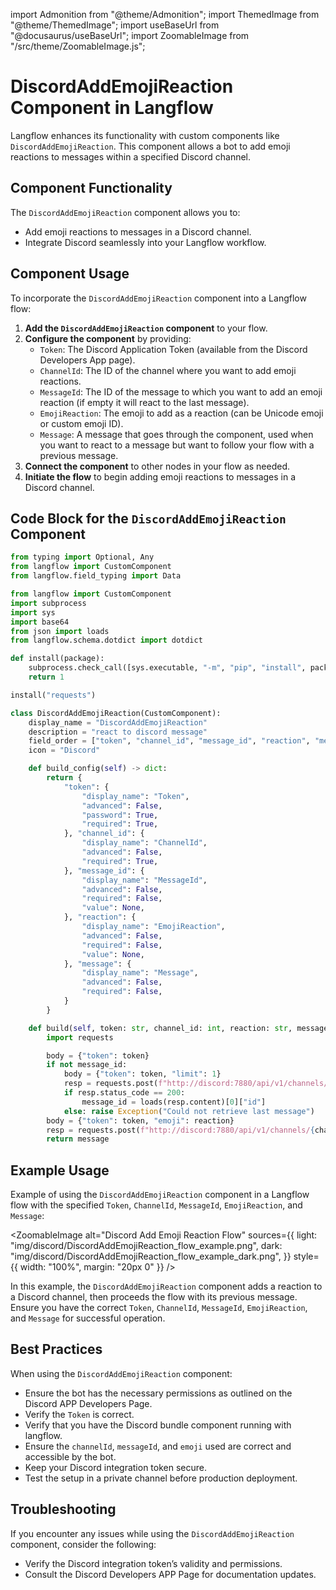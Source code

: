 import Admonition from "@theme/Admonition";
import ThemedImage from "@theme/ThemedImage";
import useBaseUrl from "@docusaurus/useBaseUrl";
import ZoomableImage from "/src/theme/ZoomableImage.js";

# DiscordAddEmojiReaction Component in Langflow

Langflow enhances its functionality with custom components like `DiscordAddEmojiReaction`. This component allows a bot to add emoji reactions to messages within a specified Discord channel.

## Component Functionality

<Admonition type="tip" title="Component Functionality">

The `DiscordAddEmojiReaction` component allows you to:

- Add emoji reactions to messages in a Discord channel.
- Integrate Discord seamlessly into your Langflow workflow.

</Admonition>

## Component Usage

To incorporate the `DiscordAddEmojiReaction` component into a Langflow flow:

1. **Add the `DiscordAddEmojiReaction` component** to your flow.
2. **Configure the component** by providing:
   - `Token`: The Discord Application Token (available from the Discord Developers App page).
   - `ChannelId`: The ID of the channel where you want to add emoji reactions.
   - `MessageId`: The ID of the message to which you want to add an emoji reaction (if empty it will react to the last message).
   - `EmojiReaction`: The emoji to add as a reaction (can be Unicode emoji or custom emoji ID).
   - `Message`: A message that goes through the component, used when you want to react to a message but want to follow your flow with a previous message.
3. **Connect the component** to other nodes in your flow as needed.
4. **Initiate the flow** to begin adding emoji reactions to messages in a Discord channel.

## Code Block for the `DiscordAddEmojiReaction` Component

```python
from typing import Optional, Any
from langflow import CustomComponent
from langflow.field_typing import Data

from langflow import CustomComponent
import subprocess
import sys
import base64
from json import loads
from langflow.schema.dotdict import dotdict

def install(package):
    subprocess.check_call([sys.executable, "-m", "pip", "install", package])
    return 1

install("requests")

class DiscordAddEmojiReaction(CustomComponent):
    display_name = "DiscordAddEmojiReaction"
    description = "react to discord message"
    field_order = ["token", "channel_id", "message_id", "reaction", "message"]
    icon = "Discord"

    def build_config(self) -> dict:
        return {
            "token": {
                "display_name": "Token",
                "advanced": False,
                "password": True,
                "required": True,
            }, "channel_id": {
                "display_name": "ChannelId",
                "advanced": False,
                "required": True,
            }, "message_id": {
                "display_name": "MessageId",
                "advanced": False,
                "required": False,
                "value": None,
            }, "reaction": {
                "display_name": "EmojiReaction",
                "advanced": False,
                "required": False,
                "value": None,
            }, "message": {
                "display_name": "Message",
                "advanced": False,
                "required": False,
            }
        }

    def build(self, token: str, channel_id: int, reaction: str, message: str, message_id: Optional[int] = None) -> str:
        import requests

        body = {"token": token}
        if not message_id:
            body = {"token": token, "limit": 1}
            resp = requests.post(f"http://discord:7880/api/v1/channels/{channel_id}/get_messages", json=body)
            if resp.status_code == 200:
                message_id = loads(resp.content)[0]["id"]
            else: raise Exception("Could not retrieve last message")
        body = {"token": token, "emoji": reaction}
        resp = requests.post(f"http://discord:7880/api/v1/channels/{channel_id}/react/{message_id}", json=body)
        return message
```

## Example Usage

<Admonition type="info" title="Example Usage">

Example of using the `DiscordAddEmojiReaction` component in a Langflow flow with the specified `Token`, `ChannelId`, `MessageId`, `EmojiReaction`, and `Message`:

<ZoomableImage
  alt="Discord Add Emoji Reaction Flow"
  sources={{
    light: "img/discord/DiscordAddEmojiReaction_flow_example.png",
    dark: "img/discord/DiscordAddEmojiReaction_flow_example_dark.png",
  }}
  style={{ width: "100%", margin: "20px 0" }}
/>

In this example, the `DiscordAddEmojiReaction` component adds a reaction to a Discord channel, then proceeds the flow with its previous message. Ensure you have the correct `Token`, `ChannelId`, `MessageId`, `EmojiReaction`, and `Message` for successful operation.

</Admonition>

## Best Practices

<Admonition type="tip" title="Best Practices">

When using the `DiscordAddEmojiReaction` component:

- Ensure the bot has the necessary permissions as outlined on the Discord APP Developers Page.
- Verify the `Token` is correct.
- Verify that you have the Discord bundle component running with langflow.
- Ensure the `channelId`, `messageId`, and `emoji` used are correct and accessible by the bot.
- Keep your Discord integration token secure.
- Test the setup in a private channel before production deployment.

</Admonition>

## Troubleshooting

<Admonition type="caution" title="Troubleshooting">

If you encounter any issues while using the `DiscordAddEmojiReaction` component, consider the following:

- Verify the Discord integration token’s validity and permissions.
- Consult the Discord Developers APP Page for documentation updates.

</Admonition>
